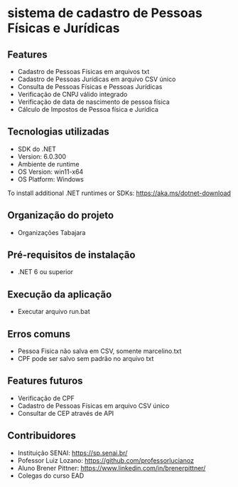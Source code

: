 # sistema de cadastro de Pessoas Físicas e Jurídicas
## Features
- Cadastro de Pessoas Físicas em arquivos txt
- Cadastro de Pessoas Jurídicas em arquivo CSV único
- Consulta de Pessoas Físicas e Pessoas Jurídicas
- Verificação de CNPJ válido integrado
- Verificação de data de nascimento de pessoa física
- Cálculo de Impostos de Pessoa física e Jurídica

## Tecnologias utilizadas
- SDK do .NET
- Version:   6.0.300
- Ambiente de runtime
- OS Version:  win11-x64
- OS Platform: Windows

To install additional .NET runtimes or SDKs: https://aka.ms/dotnet-download

## Organização do projeto
- Organizações Tabajara

## Pré-requisitos de instalação
- .NET 6 ou superior

## Execução da aplicação
- Executar arquivo run.bat

## Erros comuns
 - Pessoa Fisica não salva em CSV, somente marcelino.txt
 - CPF pode ser salvo sem padrão no arquivo txt
 
## Features futuros
- Verificação de CPF
- Cadastro de Pessoas Físicas em arquivo CSV único
- Consultar de CEP através de API

## Contribuidores
- Instituição SENAI: https://sp.senai.br/
- Pofessor Luiz Lozano: https://github.com/professorlucianoz
- Aluno Brener Pittner: https://www.linkedin.com/in/brenerpittner/
- Colegas do curso EAD


